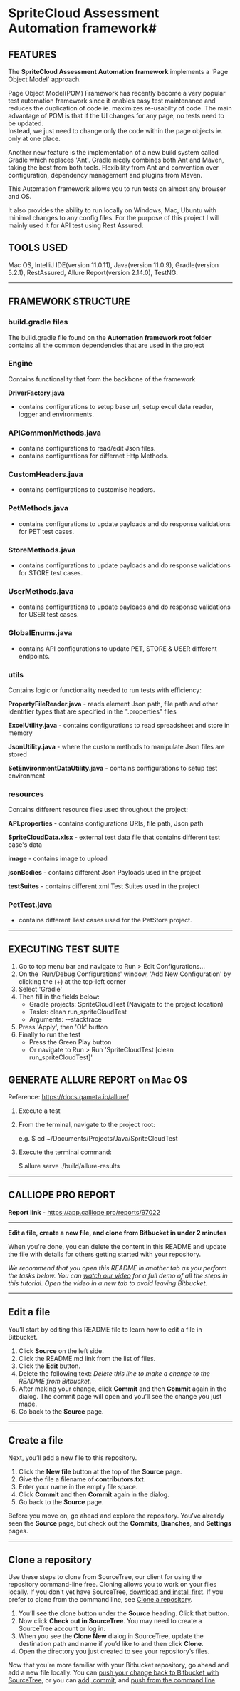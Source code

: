 # SpriteCloud Assessment Automation framework#

## FEATURES ##

The **SpriteCloud Assessment Automation framework** implements a 'Page Object Model' approach.

Page Object Model(POM) Framework has recently become a very popular test automation framework since it enables easy test maintenance 
and reduces the duplication of code ie. maximizes re-usabilty of code.
The main advantage of POM is that if the UI changes for any page, no tests need to be updated.  
Instead, we just need to change only the code within the page objects ie. only at one place.

Another new feature is the implementation of a new build system called Gradle which replaces 'Ant'.
Gradle nicely combines both Ant and Maven, taking the best from both tools. 
Flexibility from Ant and convention over configuration, dependency management and plugins from Maven.

This Automation framework allows you to run tests on almost any browser and OS. 

It also provides the ability to run locally on Windows, Mac, Ubuntu with minimal changes to any config files.
For the purpose of this project I will mainly used it for API test using Rest Assured.

## TOOLS USED ##

Mac OS, IntelliJ IDE(version 11.0.11), Java(version 11.0.9), Gradle(version 5.2.1), RestAssured, Allure Report(version 2.14.0), TestNG.

---

## FRAMEWORK STRUCTURE ##

### build.gradle files ###
The build.gradle file found on the **Automation framework root folder** contains all the common dependencies that are used in the project

### Engine ###
Contains functionality that form the backbone of the framework

**DriverFactory.java**
- contains configurations to setup base url, setup excel data reader, logger and environments.

### APICommonMethods.java ###
- contains configurations to read/edit Json files.
- contains configurations for differnet Http Methods.

### CustomHeaders.java ###
- contains configurations to customise headers.

### PetMethods.java ###
- contains configurations to update payloads and do response validations for PET test cases.

### StoreMethods.java ###
- contains configurations to update payloads and do response validations for STORE test cases.

### UserMethods.java ###
- contains configurations to update payloads and do response validations for USER test cases.

### GlobalEnums.java ###
- contains API configurations to update PET, STORE & USER different endpoints.

### utils ###
Contains logic or functionality needed to run tests with efficiency:

**PropertyFileReader.java** - reads element Json path, file path and other identifier types that are specified in the ".properties" files

**ExcelUtility.java** - contains configurations to read spreadsheet and store in memory

**JsonUtility.java** - where the custom methods to manipulate Json files are stored

**SetEnvironmentDataUtility.java** - contains configurations to setup test environment

### resources ###
Contains different resource files used throughout the project:

**API.properties** - contains configurations URIs, file path, Json path

**SpriteCloudData.xlsx** - external test data file that contains different test case's data

**image** - contains image to upload

**jsonBodies** - contains different Json Payloads used in the project

**testSuites** - contains different xml Test Suites used in the project

### PetTest.java ###
- contains different Test cases used for the PetStore project.

---

## EXECUTING TEST SUITE ##
1. Go to top menu bar and navigate to Run > Edit Configurations...
2. On the 'Run/Debug Configurations' window, 'Add New Configuration' by clicking the (+) at the top-left corner
3. Select 'Gradle'
4. Then fill in the fields below:
	* Gradle projects: SpriteCloudTest (Navigate to the project location)
	* Tasks: clean run_spriteCloudTest
	* Arguments: --stacktrace
5. Press 'Apply', then 'Ok' button
6. Finally to run the test
	* Press the Green Play button
	* Or navigate to Run > Run 'SpriteCloudTest [clean run_spriteCloudTest]'
	
## GENERATE ALLURE REPORT on Mac OS ##
Reference: https://docs.qameta.io/allure/

1. Execute a test

2. From the terminal, navigate to the project root:

	e.g. $ cd ~/Documents/Projects/Java/SpriteCloudTest
	
3. Execute the terminal command: 

	$ allure serve ./build/allure-results 
	
---

## CALLIOPE PRO REPORT ##

**Report link** - https://app.calliope.pro/reports/97022

---

**Edit a file, create a new file, and clone from Bitbucket in under 2 minutes**

When you're done, you can delete the content in this README and update the file with details for others getting started with your repository.

*We recommend that you open this README in another tab as you perform the tasks below. You can [watch our video](https://youtu.be/0ocf7u76WSo) for a full demo of all the steps in this tutorial. Open the video in a new tab to avoid leaving Bitbucket.*

---

## Edit a file

You’ll start by editing this README file to learn how to edit a file in Bitbucket.

1. Click **Source** on the left side.
2. Click the README.md link from the list of files.
3. Click the **Edit** button.
4. Delete the following text: *Delete this line to make a change to the README from Bitbucket.*
5. After making your change, click **Commit** and then **Commit** again in the dialog. The commit page will open and you’ll see the change you just made.
6. Go back to the **Source** page.

---

## Create a file

Next, you’ll add a new file to this repository.

1. Click the **New file** button at the top of the **Source** page.
2. Give the file a filename of **contributors.txt**.
3. Enter your name in the empty file space.
4. Click **Commit** and then **Commit** again in the dialog.
5. Go back to the **Source** page.

Before you move on, go ahead and explore the repository. You've already seen the **Source** page, but check out the **Commits**, **Branches**, and **Settings** pages.

---

## Clone a repository

Use these steps to clone from SourceTree, our client for using the repository command-line free. Cloning allows you to work on your files locally. If you don't yet have SourceTree, [download and install first](https://www.sourcetreeapp.com/). If you prefer to clone from the command line, see [Clone a repository](https://confluence.atlassian.com/x/4whODQ).

1. You’ll see the clone button under the **Source** heading. Click that button.
2. Now click **Check out in SourceTree**. You may need to create a SourceTree account or log in.
3. When you see the **Clone New** dialog in SourceTree, update the destination path and name if you’d like to and then click **Clone**.
4. Open the directory you just created to see your repository’s files.

Now that you're more familiar with your Bitbucket repository, go ahead and add a new file locally. You can [push your change back to Bitbucket with SourceTree](https://confluence.atlassian.com/x/iqyBMg), or you can [add, commit,](https://confluence.atlassian.com/x/8QhODQ) and [push from the command line](https://confluence.atlassian.com/x/NQ0zDQ).
